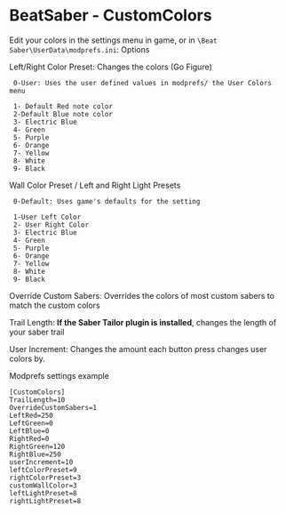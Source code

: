 # BeatSaber - CustomColors

Edit your colors in the settings menu in game, or in `\Beat Saber\UserData\modprefs.ini`:
Options 


Left/Right Color Preset: Changes the colors (Go Figure)

```
 0-User: Uses the user defined values in modprefs/ the User Colors menu 

 1- Default Red note color
 2-Default Blue note color
 3- Electric Blue
 4- Green 
 5- Purple
 6- Orange
 7- Yellow 
 8- White
 9- Black
```

Wall Color Preset / Left and Right Light Presets

```
 0-Default: Uses game's defaults for the setting

 1-User Left Color
 2- User Right Color
 3- Electric Blue
 4- Green 
 5- Purple
 6- Orange
 7- Yellow 
 8- White
 9- Black
```

Override Custom Sabers: Overrides the colors of most custom sabers to match the custom colors


Trail Length: **If the Saber Tailor plugin is installed**, changes the length of your saber trail


User Increment: Changes the amount each button press changes user colors by.


Modprefs settings example
```
[CustomColors]
TrailLength=10
OverrideCustomSabers=1
LeftRed=250
LeftGreen=0
LeftBlue=0
RightRed=0
RightGreen=120
RightBlue=250
userIncrement=10
leftColorPreset=9
rightColorPreset=3
customWallColor=3
leftLightPreset=8
rightLightPreset=8
```

